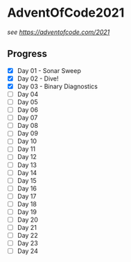 # AdventOfCode2021

_see https://adventofcode.com/2021_

## Progress

-   [x] Day 01 - Sonar Sweep
-   [x] Day 02 - Dive!
-   [x] Day 03 - Binary Diagnostics
-   [ ] Day 04
-   [ ] Day 05
-   [ ] Day 06
-   [ ] Day 07
-   [ ] Day 08
-   [ ] Day 09
-   [ ] Day 10
-   [ ] Day 11
-   [ ] Day 12
-   [ ] Day 13
-   [ ] Day 14
-   [ ] Day 15
-   [ ] Day 16
-   [ ] Day 17
-   [ ] Day 18
-   [ ] Day 19
-   [ ] Day 20
-   [ ] Day 21
-   [ ] Day 22
-   [ ] Day 23
-   [ ] Day 24
